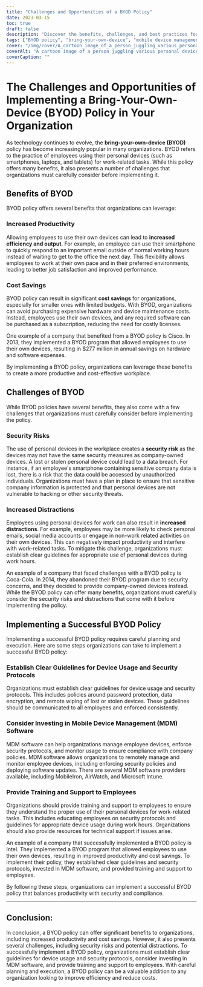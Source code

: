 ```yaml
---
title: "Challenges and Opportunities of a BYOD Policy"
date: 2023-03-15
toc: true
draft: false
description: "Discover the benefits, challenges, and best practices for implementing a BYOD policy in your organization."
tags: ["BYOD policy", "bring-your-own-device", "mobile device management", "productivity", "security risks", "cost savings", "employee training", "security protocols", "data encryption", "technical support", "work-related tasks", "job satisfaction", "company policies", "remote wiping", "MDM software", "employee devices", "security measures", "device usage", "compliance", "appropriate use"]
cover: "/img/cover/A_cartoon_image_of_a_person_juggling_various_personal_device.png"
coverAlt: "A cartoon image of a person juggling various personal devices (laptop, smartphone, tablet) and work-related items (documents, coffee cup)"
coverCaption: ""
---
```


# The Challenges and Opportunities of Implementing a Bring-Your-Own-Device (BYOD) Policy in Your Organization

As technology continues to evolve, the **bring-your-own-device (BYOD)** policy has become increasingly popular in many organizations. BYOD refers to the practice of employees using their personal devices (such as smartphones, laptops, and tablets) for work-related tasks. While this policy offers many benefits, it also presents a number of challenges that organizations must carefully consider before implementing it.

## Benefits of BYOD

BYOD policy offers several benefits that organizations can leverage:

### Increased Productivity
Allowing employees to use their own devices can lead to **increased efficiency and output**. For example, an employee can use their smartphone to quickly respond to an important email outside of normal working hours instead of waiting to get to the office the next day. This flexibility allows employees to work at their own pace and in their preferred environments, leading to better job satisfaction and improved performance.

### Cost Savings
BYOD policy can result in significant **cost savings** for organizations, especially for smaller ones with limited budgets. With BYOD, organizations can avoid purchasing expensive hardware and device maintenance costs. Instead, employees use their own devices, and any required software can be purchased as a subscription, reducing the need for costly licenses.

One example of a company that benefited from a BYOD policy is Cisco. In 2013, they implemented a BYOD program that allowed employees to use their own devices, resulting in $277 million in annual savings on hardware and software expenses.

By implementing a BYOD policy, organizations can leverage these benefits to create a more productive and cost-effective workplace.

## Challenges of BYOD

While BYOD policies have several benefits, they also come with a few challenges that organizations must carefully consider before implementing the policy.

### Security Risks
The use of personal devices in the workplace creates a **security risk** as the devices may not have the same security measures as company-owned devices. A lost or stolen personal device could lead to a data breach. For instance, if an employee's smartphone containing sensitive company data is lost, there is a risk that the data could be accessed by unauthorized individuals. Organizations must have a plan in place to ensure that sensitive company information is protected and that personal devices are not vulnerable to hacking or other security threats.

### Increased Distractions
Employees using personal devices for work can also result in **increased distractions**. For example, employees may be more likely to check personal emails, social media accounts or engage in non-work related activities on their own devices. This can negatively impact productivity and interfere with work-related tasks. To mitigate this challenge, organizations must establish clear guidelines for appropriate use of personal devices during work hours.

An example of a company that faced challenges with a BYOD policy is Coca-Cola. In 2014, they abandoned their BYOD program due to security concerns, and they decided to provide company-owned devices instead. While the BYOD policy can offer many benefits, organizations must carefully consider the security risks and distractions that come with it before implementing the policy.

## Implementing a Successful BYOD Policy

Implementing a successful BYOD policy requires careful planning and execution. Here are some steps organizations can take to implement a successful BYOD policy:

### Establish Clear Guidelines for Device Usage and Security Protocols
Organizations must establish clear guidelines for device usage and security protocols. This includes policies around password protection, data encryption, and remote wiping of lost or stolen devices. These guidelines should be communicated to all employees and enforced consistently.

### Consider Investing in Mobile Device Management (MDM) Software
MDM software can help organizations manage employee devices, enforce security protocols, and monitor usage to ensure compliance with company policies. MDM software allows organizations to remotely manage and monitor employee devices, including enforcing security policies and deploying software updates. There are several MDM software providers available, including MobileIron, AirWatch, and Microsoft Intune.

### Provide Training and Support to Employees
Organizations should provide training and support to employees to ensure they understand the proper use of their personal devices for work-related tasks. This includes educating employees on security protocols and guidelines for appropriate device usage during work hours. Organizations should also provide resources for technical support if issues arise.

An example of a company that successfully implemented a BYOD policy is Intel. They implemented a BYOD program that allowed employees to use their own devices, resulting in improved productivity and cost savings. To implement their policy, they established clear guidelines and security protocols, invested in MDM software, and provided training and support to employees.

By following these steps, organizations can implement a successful BYOD policy that balances productivity with security and compliance.

______

## Conclusion:
In conclusion, a BYOD policy can offer significant benefits to organizations, including increased productivity and cost savings. However, it also presents several challenges, including security risks and potential distractions. To successfully implement a BYOD policy, organizations must establish clear guidelines for device usage and security protocols, consider investing in MDM software, and provide training and support to employees. With careful planning and execution, a BYOD policy can be a valuable addition to any organization looking to improve efficiency and reduce costs.
